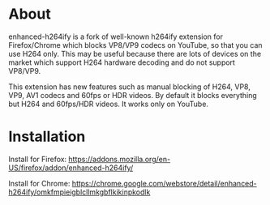 # About
enhanced-h264ify is a fork of well-known h264ify extension for Firefox/Chrome which blocks VP8/VP9 codecs on YouTube, so that you can use H264 only. This may be useful because there are lots of devices on the market which support H264 hardware decoding and do not support VP8/VP9.

This extension has new features such as manual blocking of H264, VP8, VP9, AV1 codecs and 60fps or HDR videos. By default it blocks everything but H264 and 60fps/HDR videos.
It works only on YouTube.

# Installation
Install for Firefox: https://addons.mozilla.org/en-US/firefox/addon/enhanced-h264ify/

Install for Chrome: https://chrome.google.com/webstore/detail/enhanced-h264ify/omkfmpieigblcllmkgbflkikinpkodlk
